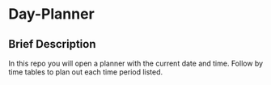 # Day-Planner

## Brief Description
  In this repo you will open a planner with the current date and time. Follow by time tables to plan out each time period listed.
